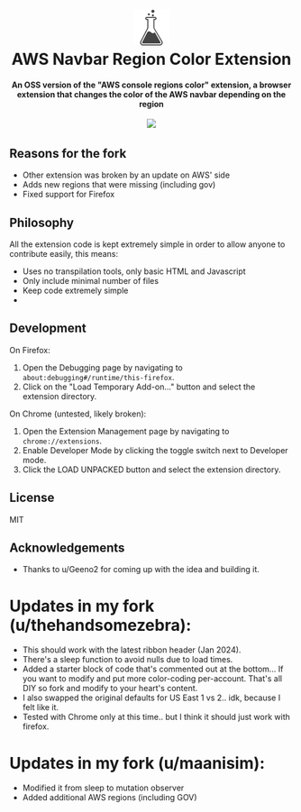 <h1 align="center">
  <img src="https://raw.githubusercontent.com/corollari/aws-color-region-navbar-extension/master/icon.png" width="64">
  <br>
  AWS Navbar Region Color Extension
  <br>
</h1>

<h4 align="center">An OSS version of the "AWS console regions color" extension, a browser extension that changes the color of the AWS navbar depending on the region</h4>

<p align="center">
<img src="https://raw.githubusercontent.com/corollari/aws-color-region-navbar-extension/master/screenshot.png">
</p>

## Reasons for the fork
- Other extension was broken by an update on AWS' side
- Adds new regions that were missing (including gov)
- Fixed support for Firefox

## Philosophy
All the extension code is kept extremely simple in order to allow anyone to contribute easily, this means:
- Uses no transpilation tools, only basic HTML and Javascript
- Only include minimal number of files
- Keep code extremely simple
- 
## Development
On Firefox:
1. Open the Debugging page by navigating to `about:debugging#/runtime/this-firefox`.
2. Click on the "Load Temporary Add-on..." button and select the extension directory.

On Chrome (untested, likely broken):
1. Open the Extension Management page by navigating to `chrome://extensions`.
2. Enable Developer Mode by clicking the toggle switch next to Developer mode.
3. Click the LOAD UNPACKED button and select the extension directory.


## License
MIT

## Acknowledgements
- Thanks to u/Geeno2 for coming up with the idea and building it.


# Updates in my fork (u/thehandsomezebra):
- This should work with the latest ribbon header (Jan 2024).
- There's a sleep function to avoid nulls due to load times.
- Added a starter block of code that's commented out at the bottom... If you want to modify and put more color-coding per-account. That's all DIY so fork and modify to your heart's content.
- I also swapped the original defaults for US East 1 vs 2.. idk, because I felt like it.
- Tested with Chrome only at this time.. but I think it should just work with firefox.

# Updates in my fork (u/maanisim):
- Modified it from sleep to mutation observer
- Added additional AWS regions (including GOV)
